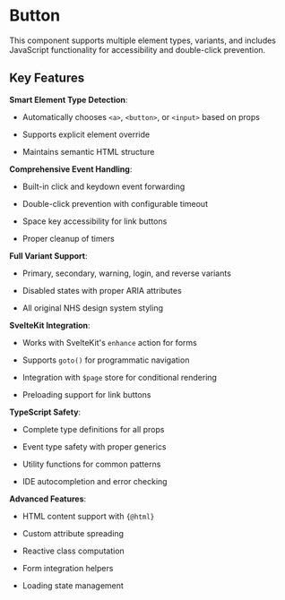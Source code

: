# Button

This component supports multiple element types, variants, and includes JavaScript functionality for accessibility and double-click prevention.

## Key Features

**Smart Element Type Detection**:

- Automatically chooses `<a>`, `<button>`, or `<input>` based on props

- Supports explicit element override

- Maintains semantic HTML structure

**Comprehensive Event Handling**:

- Built-in click and keydown event forwarding

- Double-click prevention with configurable timeout

- Space key accessibility for link buttons

- Proper cleanup of timers

**Full Variant Support**:

- Primary, secondary, warning, login, and reverse variants

- Disabled states with proper ARIA attributes

- All original NHS design system styling

**SvelteKit Integration**:

- Works with SvelteKit's `enhance` action for forms

- Supports `goto()` for programmatic navigation

- Integration with `$page` store for conditional rendering

- Preloading support for link buttons

**TypeScript Safety**:

- Complete type definitions for all props

- Event type safety with proper generics

- Utility functions for common patterns

- IDE autocompletion and error checking

**Advanced Features**:

- HTML content support with `{@html}`

- Custom attribute spreading

- Reactive class computation

- Form integration helpers

- Loading state management
